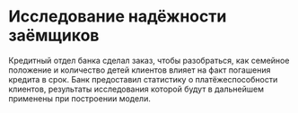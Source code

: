 # Исследование надёжности заёмщиков

Кредитный отдел банка сделал заказ, чтобы разобраться, как семейное положение и количество детей клиентов влияет на факт погашения кредита в срок. Банк предоставил статистику о платёжеспособности клиентов, результаты исследования которой будут в дальнейшем применены при построении модели.
